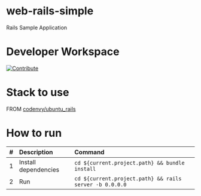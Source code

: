 # web-rails-simple

Rails Sample Application

# Developer Workspace
[![Contribute](http://beta.codenvy.com/factory/resources/codenvy-contribute.svg)](http://beta.codenvy.com/f?id=zzhxttdbkenczqcx)

# Stack to use

FROM [codenvy/ubuntu_rails](https://hub.docker.com/r/codenvy/ubuntu_rails/)

# How to run

| #       | Description           | Command  |
| :------------- |:-------------| :-----|
| 1      | Install dependencies | `cd ${current.project.path} && bundle install` |
| 2      | Run | `cd ${current.project.path} && rails server -b 0.0.0.0` |
